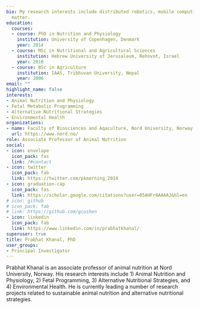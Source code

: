 ```yaml
---
bio: My research interests include distributed robotics, mobile computing and programmable
  matter.
education:
  courses:
  - course: PhD in Nutrition and Physiology
    institution: University of Copenhagen, Denmark
    year: 2014
  - course: MSc in Nutritional and Agricultural Sciences
    institution: Hebrew University of Jerusaleum, Rehovot, Israel
    year: 2010
  - course: BSc in Agriculture
    institution: IAAS, Tribhuvan University, Nepal
    year: 2006
email: ""
highlight_name: false
interests:
- Animal Nutrition and Physiology
- Fetal Metabolic Programming
- Alternative Nutritional Strategies
- Environmental Health
organizations:
- name: Faculty of Biosciences and Aqaculture, Nord University, Norway
  url: https://www.nord.no/
role: Associate Professor of Animal Nutrition
social:
- icon: envelope
  icon_pack: fas
  link: /#contact
- icon: twitter
  icon_pack: fab
  link: https://twitter.com/pkmorning_2014
- icon: graduation-cap
  icon_pack: fas
  link: https://scholar.google.com/citations?user=05AHFr0AAAAJ&hl=en
# icon: github
# icon_pack: fab
# link: https://github.com/gcushen
- icon: linkedin
  icon_pack: fab
  link: https://www.linkedin.com/in/prabhatkhanal/
superuser: true
title: Prabhat Khanal, PhD
user_groups:
- Principal Investigator
---
```


Prabhat Khanal is an associate professor of animal nutrition at Nord University, Norway. His research interests include 1) Animal Nutrition and Physiology, 2) Fetal Programming, 3) Alternative Nutritional Strategies, and 4) Environmental Health. He is currently leading a number of research projects related to sustainable animal nutrition and alternative nutritional strategies.

